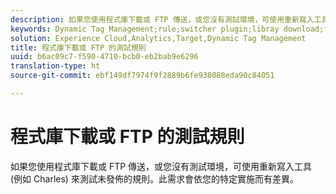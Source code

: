 ```yaml
---
description: 如果您使用程式庫下載或 FTP 傳送，或您沒有測試環境，可使用重新寫入工具 (例如 Charles) 來測試未發佈的規則。此需求會依您的特定實施而有差異。
keywords: Dynamic Tag Management;rule;switcher plugin;libray download;ftp;rewrite tool;test unpublished rules;test rules;debug rule;charles
solution: Experience Cloud,Analytics,Target,Dynamic Tag Management
title: 程式庫下載或 FTP 的測試規則
uuid: b6ac09c7-f590-4710-bcb0-eb2bab9e6296
translation-type: ht
source-git-commit: ebf149df7974f9f2889b6fe938088eda90c84051

---
```



# 程式庫下載或 FTP 的測試規則

如果您使用程式庫下載或 FTP 傳送，或您沒有測試環境，可使用重新寫入工具 (例如 Charles) 來測試未發佈的規則。此需求會依您的特定實施而有差異。

